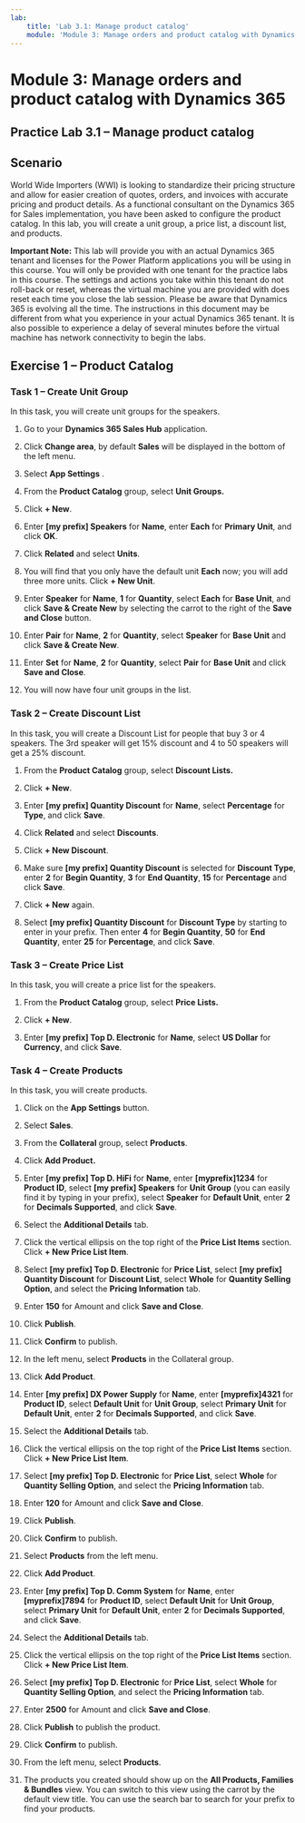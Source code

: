 ```yaml
---
lab:
    title: 'Lab 3.1: Manage product catalog'
    module: 'Module 3: Manage orders and product catalog with Dynamics 365'
---
```


Module 3: Manage orders and product catalog with Dynamics 365
==============================

## Practice Lab 3.1 – Manage product catalog

Scenario
--------

World Wide Importers (WWI) is looking to standardize their pricing structure and
allow for easier creation of quotes, orders, and invoices with accurate pricing
and product details. As a functional consultant on the Dynamics 365 for Sales
implementation, you have been asked to configure the product catalog. In this
lab, you will create a unit group, a price list, a discount list, and products.

**Important Note:** This lab will provide you with an actual Dynamics 365 tenant and licenses for the Power Platform applications you will be using in this course. You will only be provided with one tenant for the practice labs in this course. The settings and actions you take within this tenant do not roll-back or reset, whereas the virtual machine you are provided with does reset each time you close the lab session. Please be aware that Dynamics 365 is evolving all the time. The instructions in this document may be different from what you experience in your actual Dynamics 365 tenant. It is also possible to experience a delay of several minutes before the virtual machine has network connectivity to begin the labs.

Exercise 1 – Product Catalog
----------------------------

### Task 1 – Create Unit Group

In this task, you will create unit groups for the speakers.

1.  Go to your **Dynamics 365 Sales Hub** application.

2.  Click **Change area**, by default **Sales** will be displayed in the bottom of the left menu.

3.  Select **App Settings** .

4.  From the **Product Catalog** group, select **Unit Groups.**

5.  Click **+ New**.

6.  Enter **[my prefix] Speakers** for **Name**, enter **Each** for **Primary Unit**, and
    click **OK**.

7.  Click **Related** and select **Units**.

8.  You will find that you only have the default unit **Each** now; you will add
    three more units. Click **+ New Unit**.

9.  Enter **Speaker** for **Name**, **1** for **Quantity**, select **Each** for
    **Base Unit**, and click **Save & Create New** by selecting the carrot to the right of the **Save and Close** button.

10. Enter **Pair** for **Name**, **2** for **Quantity**, select **Speaker** for
    **Base Unit** and click **Save & Create New**.

11. Enter **Set** for **Name**, **2** for **Quantity**, select **Pair** for
    **Base Unit** and click **Save and Close**.

12. You will now have four unit groups in the list.

### Task 2 – Create Discount List

In this task, you will create a Discount List for people that buy 3 or 4
speakers. The 3rd speaker will get 15% discount and 4 to 50 speakers will get a
25% discount.

1.  From the **Product Catalog** group, select **Discount Lists.**

2.  Click **+ New**.

3.  Enter **[my prefix] Quantity Discount** for **Name**, select **Percentage** for **Type**,
    and click **Save**.

4.  Click **Related** and select **Discounts**.

5.  Click **+ New Discount**.

6.  Make sure **[my prefix] Quantity Discount** is selected for **Discount Type**, enter **2**
    for **Begin Quantity**, **3** for **End Quantity**, **15** for
    **Percentage** and click **Save**.

7.  Click **+ New** again.

8.  Select **[my prefix] Quantity Discount** for **Discount Type** by starting to enter in your prefix. Then enter **4** for **Begin
    Quantity**, **50** for **End Quantity**, enter **25** for **Percentage**,
    and click **Save**.

### Task 3 – Create Price List

In this task, you will create a price list for the speakers.

1.  From the **Product Catalog** group, select **Price Lists.**

2.  Click **+ New**.

3.  Enter **[my prefix] Top D. Electronic** for **Name**, select **US Dollar** for
    **Currency**, and click **Save**.

### Task 4 – Create Products

In this task, you will create products.

1.  Click on the **App Settings** button.

2.  Select **Sales**.

3.  From the **Collateral** group, select **Products**.

4.  Click **Add Product.**

5.  Enter **[my prefix] Top D. HiFi** for **Name**, enter **[myprefix]1234** for **Product ID**,
    select **[my prefix] Speakers** for **Unit Group** (you can easily find it by typing in your prefix), select **Speaker** for **Default
    Unit**, enter **2** for **Decimals Supported**, and click **Save**.

6.  Select the **Additional Details** tab.

7.  Click the vertical ellipsis on the top right of the **Price List Items** section. Click **+ New Price List Item**.

8.  Select **[my prefix] Top D. Electronic** for **Price List**, select **[my prefix] Quantity
    Discount** for **Discount List**, select **Whole** for **Quantity Selling
    Option**, and select the **Pricing Information** tab.

9.  Enter **150** for Amount and click **Save and Close**.

10. Click **Publish**.

11. Click **Confirm** to publish.

12. In the left menu, select **Products** in the Collateral group.

13. Click **Add Product**.

14. Enter **[my prefix] DX Power Supply** for **Name**, enter **[myprefix]4321** for **Product
    ID**, select **Default Unit** for **Unit Group**, select **Primary
    Unit** for **Default Unit**, enter **2** for **Decimals Supported**, and
    click **Save**.

15. Select the **Additional Details** tab.

16. Click the vertical ellipsis on the top right of the **Price List Items** section. Click **+ New Price List Item**.

17. Select **[my prefix] Top D. Electronic** for **Price List**, select **Whole** for
    **Quantity Selling Option**, and select the **Pricing Information** tab.

18. Enter **120** for Amount and click **Save and Close**.

19. Click **Publish**.

20. Click **Confirm** to publish.

21. Select **Products** from the left menu.

22. Click **Add Product**.

23. Enter **[my prefix] Top D. Comm System** for **Name**, enter **[myprefix]7894** for **Product
    ID**, select **Default Unit** for **Unit Group**, select **Primary Unit**
    for **Default Unit**, enter **2** for **Decimals Supported**, and click
    **Save**.

24. Select the **Additional Details** tab.

25. Click the vertical ellipsis on the top right of the **Price List Items** section. Click **+ New Price List Item**.

26. Select **[my prefix] Top D. Electronic** for **Price List**, select **Whole** for
    **Quantity Selling Option**, and select the **Pricing Information** tab.

27. Enter **2500** for Amount and click **Save and Close**.

28. Click **Publish** to publish the product.

29. Click **Confirm** to publish.

30. From the left menu, select **Products**.

31. The products you created should show up on the **All Products, Families & Bundles** view. You can switch to this view using the carrot by the default view title. You can use the search bar to search for your prefix to find your products.
